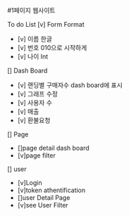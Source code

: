 #1페이지 웹사이트

To do List
[v] Form Format

- [v] 이름 한글
- [v] 번호 010으로 시작하게
- [v] 나이 Int

[] Dash Board

- [v] 랜딩별 구매자수 dash board에 표시
- [v] 그래프 수정
- [v] 사용자 수
- [v] 매출
- [v] 환불요청

[] Page

- []page detail dash board
- [v]page filter

[] user

- [v]Login
- [v]token athentification
- []user Detail Page
- [v]see User Filter
